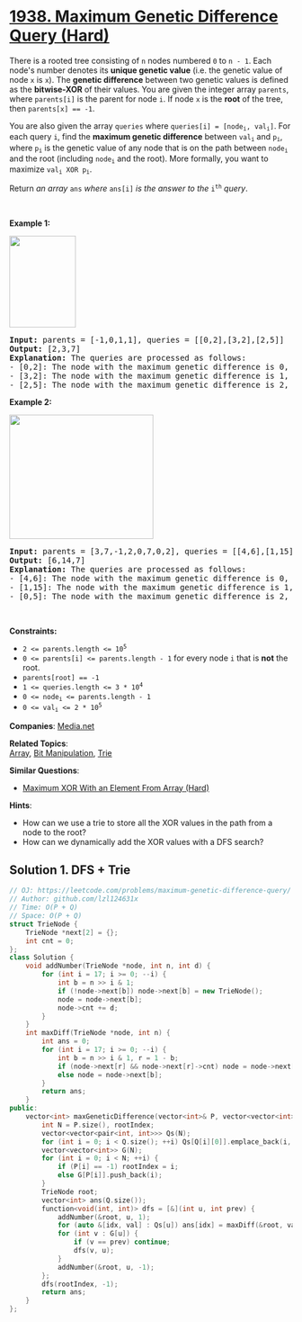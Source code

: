 # [1938. Maximum Genetic Difference Query (Hard)](https://leetcode.com/problems/maximum-genetic-difference-query)

<p>There is a rooted tree consisting of <code>n</code> nodes numbered <code>0</code> to <code>n - 1</code>. Each node&#39;s number denotes its <strong>unique genetic value</strong> (i.e. the genetic value of node <code>x</code> is <code>x</code>). The <strong>genetic difference</strong> between two genetic values is defined as the <strong>bitwise-</strong><strong>XOR</strong> of their values. You are given the integer array <code>parents</code>, where <code>parents[i]</code> is the parent for node <code>i</code>. If node <code>x</code> is the <strong>root</strong> of the tree, then <code>parents[x] == -1</code>.</p>

<p>You are also given the array <code>queries</code> where <code>queries[i] = [node<sub>i</sub>, val<sub>i</sub>]</code>. For each query <code>i</code>, find the <strong>maximum genetic difference</strong> between <code>val<sub>i</sub></code> and <code>p<sub>i</sub></code>, where <code>p<sub>i</sub></code> is the genetic value of any node that is on the path between <code>node<sub>i</sub></code> and the root (including <code>node<sub>i</sub></code> and the root). More formally, you want to maximize <code>val<sub>i</sub> XOR p<sub>i</sub></code>.</p>

<p>Return <em>an array </em><code>ans</code><em> where </em><code>ans[i]</code><em> is the answer to the </em><code>i<sup>th</sup></code><em> query</em>.</p>

<p>&nbsp;</p>
<p><strong class="example">Example 1:</strong></p>
<img alt="" src="https://assets.leetcode.com/uploads/2021/06/29/c1.png" style="width: 118px; height: 163px;" />
<pre>
<strong>Input:</strong> parents = [-1,0,1,1], queries = [[0,2],[3,2],[2,5]]
<strong>Output:</strong> [2,3,7]
<strong>Explanation: </strong>The queries are processed as follows:
- [0,2]: The node with the maximum genetic difference is 0, with a difference of 2 XOR 0 = 2.
- [3,2]: The node with the maximum genetic difference is 1, with a difference of 2 XOR 1 = 3.
- [2,5]: The node with the maximum genetic difference is 2, with a difference of 5 XOR 2 = 7.
</pre>

<p><strong class="example">Example 2:</strong></p>
<img alt="" src="https://assets.leetcode.com/uploads/2021/06/29/c2.png" style="width: 256px; height: 221px;" />
<pre>
<strong>Input:</strong> parents = [3,7,-1,2,0,7,0,2], queries = [[4,6],[1,15],[0,5]]
<strong>Output:</strong> [6,14,7]
<strong>Explanation: </strong>The queries are processed as follows:
- [4,6]: The node with the maximum genetic difference is 0, with a difference of 6 XOR 0 = 6.
- [1,15]: The node with the maximum genetic difference is 1, with a difference of 15 XOR 1 = 14.
- [0,5]: The node with the maximum genetic difference is 2, with a difference of 5 XOR 2 = 7.
</pre>

<p>&nbsp;</p>
<p><strong>Constraints:</strong></p>

<ul>
	<li><code>2 &lt;= parents.length &lt;= 10<sup>5</sup></code></li>
	<li><code>0 &lt;= parents[i] &lt;= parents.length - 1</code> for every node <code>i</code> that is <strong>not</strong> the root.</li>
	<li><code>parents[root] == -1</code></li>
	<li><code>1 &lt;= queries.length &lt;= 3 * 10<sup>4</sup></code></li>
	<li><code>0 &lt;= node<sub>i</sub> &lt;= parents.length - 1</code></li>
	<li><code>0 &lt;= val<sub>i</sub> &lt;= 2 * 10<sup>5</sup></code></li>
</ul>


**Companies**:
[Media.net](https://leetcode.com/company/medianet)

**Related Topics**:  
[Array](https://leetcode.com/tag/array), [Bit Manipulation](https://leetcode.com/tag/bit-manipulation), [Trie](https://leetcode.com/tag/trie)

**Similar Questions**:
* [Maximum XOR With an Element From Array (Hard)](https://leetcode.com/problems/maximum-xor-with-an-element-from-array)

**Hints**:
* How can we use a trie to store all the XOR values in the path from a node to the root?
* How can we dynamically add the XOR values with a DFS search?

## Solution 1. DFS + Trie

```cpp
// OJ: https://leetcode.com/problems/maximum-genetic-difference-query/
// Author: github.com/lzl124631x
// Time: O(P + Q)
// Space: O(P + Q)
struct TrieNode {
    TrieNode *next[2] = {};
    int cnt = 0;
};
class Solution {
    void addNumber(TrieNode *node, int n, int d) {
        for (int i = 17; i >= 0; --i) {
            int b = n >> i & 1;
            if (!node->next[b]) node->next[b] = new TrieNode();
            node = node->next[b];
            node->cnt += d;
        }
    }
    int maxDiff(TrieNode *node, int n) {
        int ans = 0;
        for (int i = 17; i >= 0; --i) {
            int b = n >> i & 1, r = 1 - b;
            if (node->next[r] && node->next[r]->cnt) node = node->next[r], ans |= (1 << i);
            else node = node->next[b];
        }
        return ans;
    }
public:
    vector<int> maxGeneticDifference(vector<int>& P, vector<vector<int>>& Q) {
        int N = P.size(), rootIndex;
        vector<vector<pair<int, int>>> Qs(N);
        for (int i = 0; i < Q.size(); ++i) Qs[Q[i][0]].emplace_back(i, Q[i][1]);
        vector<vector<int>> G(N);
        for (int i = 0; i < N; ++i) {
            if (P[i] == -1) rootIndex = i;
            else G[P[i]].push_back(i);
        }
        TrieNode root;
        vector<int> ans(Q.size());
        function<void(int, int)> dfs = [&](int u, int prev) {
            addNumber(&root, u, 1);
            for (auto &[idx, val] : Qs[u]) ans[idx] = maxDiff(&root, val);
            for (int v : G[u]) {
                if (v == prev) continue;
                dfs(v, u);
            }
            addNumber(&root, u, -1);
        };
        dfs(rootIndex, -1);
        return ans;
    }
};
```